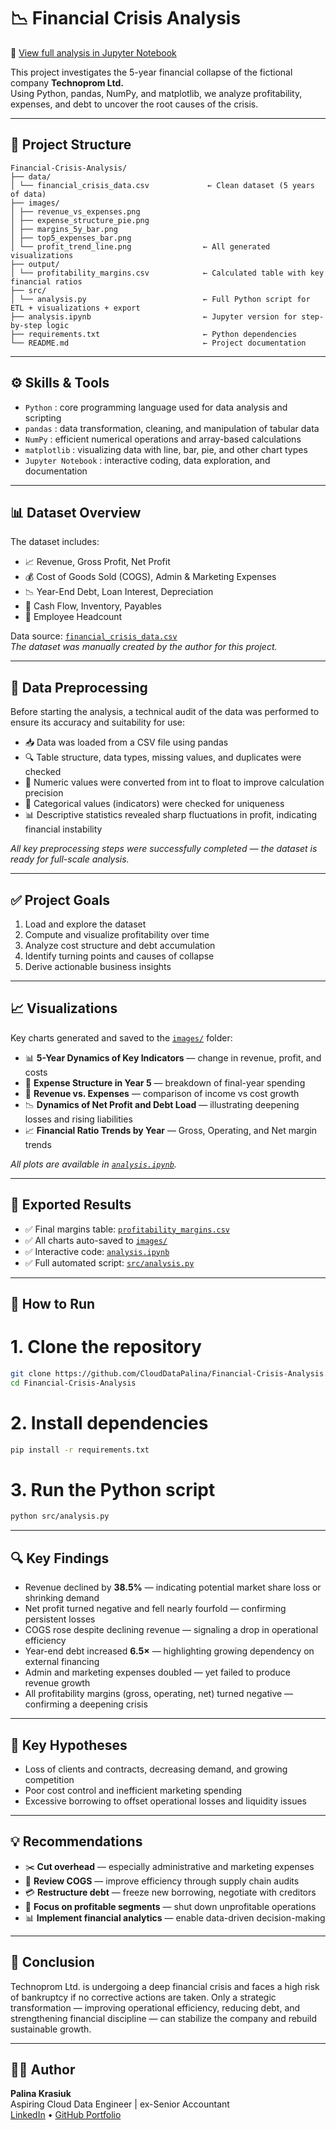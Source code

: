# 📉 Financial Crisis Analysis

📄 [View full analysis in Jupyter Notebook](https://github.com/CloudDataPalina/Technoprom-Financial-Analysis/blob/main/analysis.ipynb)

This project investigates the 5-year financial collapse of the fictional company **Technoprom Ltd.**  
Using Python, pandas, NumPy, and matplotlib, we analyze profitability, expenses, and debt to uncover the root causes of the crisis.

---
## 📁 Project Structure

```
Financial-Crisis-Analysis/
├── data/
│ └── financial_crisis_data.csv             ← Clean dataset (5 years of data)
├── images/
│ ├── revenue_vs_expenses.png
│ ├── expense_structure_pie.png
│ ├── margins_5y_bar.png
│ ├── top5_expenses_bar.png
│ └── profit_trend_line.png                ← All generated visualizations
├── output/
│ └── profitability_margins.csv            ← Calculated table with key financial ratios
├── src/
│ └── analysis.py                          ← Full Python script for ETL + visualizations + export
├── analysis.ipynb                         ← Jupyter version for step-by-step logic
├── requirements.txt                       ← Python dependencies
└── README.md                              ← Project documentation
```

---

## ⚙️ Skills & Tools

- `Python` : core programming language used for data analysis and scripting  
- `pandas` : data transformation, cleaning, and manipulation of tabular data  
- `NumPy` : efficient numerical operations and array-based calculations  
- `matplotlib` : visualizing data with line, bar, pie, and other chart types  
- `Jupyter Notebook` : interactive coding, data exploration, and documentation   

---

## 📊 Dataset Overview

The dataset includes:
- 📈 Revenue, Gross Profit, Net Profit  
- 💰 Cost of Goods Sold (COGS), Admin & Marketing Expenses  
- 📉 Year-End Debt, Loan Interest, Depreciation  
- 🧾 Cash Flow, Inventory, Payables  
- 👥 Employee Headcount  

Data source: [`financial_crisis_data.csv`](/data/financial_crisis_data.csv)  
*The dataset was manually created by the author for this project.*

---

## 📂 Data Preprocessing
Before starting the analysis, a technical audit of the data was performed to ensure its accuracy and suitability for use:
- 📥 Data was loaded from a CSV file using pandas
- 🔍 Table structure, data types, missing values, and duplicates were checked
- 🧼 Numeric values were converted from int to float to improve calculation precision
- 🧾 Categorical values (indicators) were checked for uniqueness
- 📊 Descriptive statistics revealed sharp fluctuations in profit, indicating financial instability

*All key preprocessing steps were successfully completed — the dataset is ready for full-scale analysis.*

---

## ✅ Project Goals

1. Load and explore the dataset  
2. Compute and visualize profitability over time  
3. Analyze cost structure and debt accumulation  
4. Identify turning points and causes of collapse  
5. Derive actionable business insights

---

## 📈 Visualizations

Key charts generated and saved to the [`images/`](./images) folder:

- 📊 **5-Year Dynamics of Key Indicators** — change in revenue, profit, and costs  
- 🥧 **Expense Structure in Year 5** — breakdown of final-year spending  
- 🔻 **Revenue vs. Expenses** — comparison of income vs cost growth  
- 📉 **Dynamics of Net Profit and Debt Load** — illustrating deepening losses and rising liabilities  
- 📈 **Financial Ratio Trends by Year** — Gross, Operating, and Net margin trends

 *All plots are available in [`analysis.ipynb`](analysis.ipynb).*

---
## 📄 Exported Results

- ✅ Final margins table: [`profitability_margins.csv`](./output/profitability_margins.csv)  
- ✅ All charts auto-saved to [`images/`](./images)  
- ✅ Interactive code: [`analysis.ipynb`](./analysis.ipynb)  
- ✅ Full automated script: [`src/analysis.py`](./src/analysis.py)

---
## 🚀 How to Run

# 1. Clone the repository
```bash
git clone https://github.com/CloudDataPalina/Financial-Crisis-Analysis.git
cd Financial-Crisis-Analysis
```
# 2. Install dependencies
```bash
pip install -r requirements.txt
```
# 3. Run the Python script
```bash
python src/analysis.py
```
---

## 🔍 Key Findings

- Revenue declined by **38.5%** — indicating potential market share loss or shrinking demand  
- Net profit turned negative and fell nearly fourfold — confirming persistent losses  
- COGS rose despite declining revenue — signaling a drop in operational efficiency  
- Year-end debt increased **6.5×** — highlighting growing dependency on external financing  
- Admin and marketing expenses doubled — yet failed to produce revenue growth  
- All profitability margins (gross, operating, net) turned negative — confirming a deepening crisis

---

## 🧠 Key Hypotheses

- Loss of clients and contracts, decreasing demand, and growing competition  
- Poor cost control and inefficient marketing spending  
- Excessive borrowing to offset operational losses and liquidity issues

---

## 💡 Recommendations

- ✂️ **Cut overhead** — especially administrative and marketing expenses  
- 🔧 **Review COGS** — improve efficiency through supply chain audits  
- 💳 **Restructure debt** — freeze new borrowing, negotiate with creditors  
- 📌 **Focus on profitable segments** — shut down unprofitable operations  
- 📊 **Implement financial analytics** — enable data-driven decision-making

---

## 🧾 Conclusion

Technoprom Ltd. is undergoing a deep financial crisis and faces a high risk of bankruptcy if no corrective actions are taken. Only a strategic transformation — improving operational efficiency, reducing debt, and strengthening financial discipline — can stabilize the company and rebuild sustainable growth.

---

## 👩‍💻 Author

**Palina Krasiuk**  
Aspiring Cloud Data Engineer | ex-Senior Accountant  
[LinkedIn](https://www.linkedin.com/in/palina-krasiuk-954404372/) • [GitHub Portfolio](https://github.com/CloudDataPalina)
